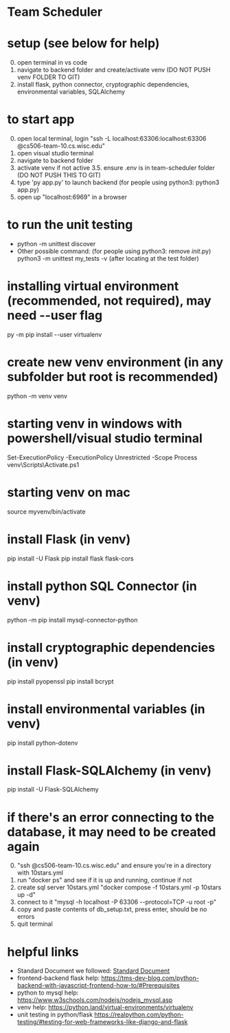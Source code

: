 # Team Scheduler

# setup (see below for help)
 0. open terminal in vs code
 1. navigate to backend folder and create/activate venv (DO NOT PUSH venv FOLDER TO GIT)
 2. install flask, python connector, cryptographic dependencies, environmental variables, SQLAlchemy

# to start app
 0. open local terminal, login "ssh -L localhost:63306:localhost:63306 <username>@cs506-team-10.cs.wisc.edu"
 1. open visual studio terminal
 2. navigate to backend folder
 3. activate venv if not active
 3.5. ensure .env is in team-scheduler folder (DO NOT PUSH THIS TO GIT)
 4. type 'py app.py' to launch backend (for people using python3: python3 app.py)
 5. open up "localhost:6969" in a browser

# to run the unit testing
  - python -m unittest discover
  - Other possible command: (for people using python3: remove _init_.py) python3 -m unittest my_tests -v (after locating at the test folder)

# installing virtual environment (recommended, not required), may need --user flag 
  py -m pip install --user virtualenv

# create new venv environment (in any subfolder but root is recommended)
  python -m venv venv

# starting venv in windows with powershell/visual studio terminal 
  Set-ExecutionPolicy -ExecutionPolicy Unrestricted -Scope Process
  venv\Scripts\Activate.ps1 

# starting venv on mac
  source myvenv/bin/activate

# install Flask (in venv)
  pip install -U Flask
  pip install flask flask-cors

# install python SQL Connector (in venv)
  python -m pip install mysql-connector-python 

# install cryptographic dependencies (in venv)
  pip install pyopenssl
  pip install bcrypt

# install environmental variables (in venv)
  pip install python-dotenv

# install Flask-SQLAlchemy (in venv)
pip install -U Flask-SQLAlchemy

# if there's an error connecting to the database, it may need to be created again
  0. "ssh <username>@cs506-team-10.cs.wisc.edu" and 
    ensure you're in a directory with 10stars.yml 
  1. run "docker ps" and see if it is up and running, continue if not
  2. create sql server 10stars.yml "docker compose -f 10stars.yml -p 10stars up -d"
  3. connect to it "mysql -h localhost -P 63306 --protocol=TCP -u root -p"
  4. copy and paste contents of db_setup.txt, press enter, should be no errors
  5. quit terminal

# helpful links
  - Standard Document we followed:
      [Standard Document](https://docs.google.com/document/d/1_WsgEIjBhdkJ2me_Bu8Fjdv6UBOZOUNW/edit)
  - frontend-backend flask help: 
      https://tms-dev-blog.com/python-backend-with-javascript-frontend-how-to/#Prerequisites
  - python to mysql help:
      https://www.w3schools.com/nodejs/nodejs_mysql.asp
  - venv help:
      https://python.land/virtual-environments/virtualenv
  - unit testing in python/flask
      https://realpython.com/python-testing/#testing-for-web-frameworks-like-django-and-flask

